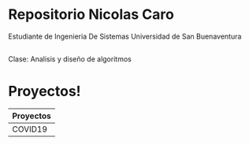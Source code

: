 # Repositorio Nicolas Caro 
Estudiante de Ingenieria De Sistemas Universidad de San Buenaventura
##
Clase: Analisis y diseño de algoritmos


# Proyectos!
| Proyectos | 
| ------ | 
| COVID19 |
